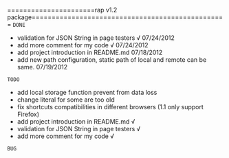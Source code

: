 ======================rap v1.2 package=================================================
`DONE`
  * validation for JSON String in page testers √ 07/24/2012
  * add more comment for my code √ 07/24/2012
  * add project introduction in README.md 07/18/2012
  * add new path configuration, static path of local and remote can be same. 07/19/2012

`TODO`
  * add local storage function prevent from data loss
  * change literal for some are too old
  * fix shortcuts compatibilities in different browsers (1.1 only support Firefox)
  * add project introduction in README.md √
   * validation for JSON String in page testers √
  * add more comment for my code √

`BUG`
